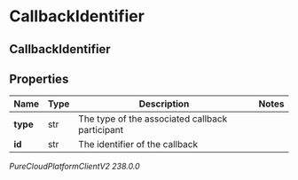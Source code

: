 # CallbackIdentifier

## CallbackIdentifier

## Properties

|Name | Type | Description | Notes|
|------------ | ------------- | ------------- | -------------|
| **type** | str | The type of the associated callback participant | |
| **id** | str | The identifier of the callback | |



_PureCloudPlatformClientV2 238.0.0_
